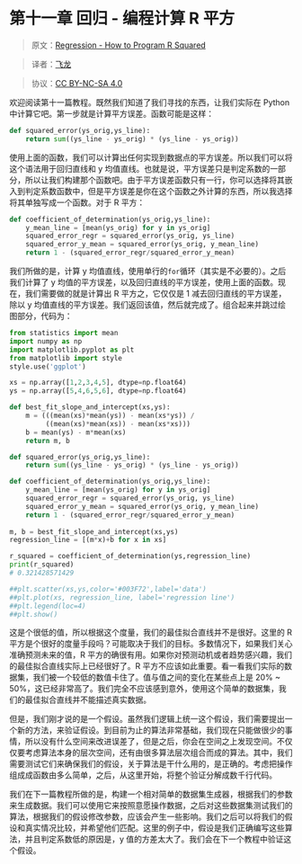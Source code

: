 # 第十一章 回归 - 编程计算 R 平方

> 原文：[Regression - How to Program R Squared](https://pythonprogramming.net/how-to-program-r-squared-machine-learning-tutorial/)

> 译者：[飞龙](https://github.com/wizardforcel)

> 协议：[CC BY-NC-SA 4.0](http://creativecommons.org/licenses/by-nc-sa/4.0/)

欢迎阅读第十一篇教程。既然我们知道了我们寻找的东西，让我们实际在 Python 中计算它吧。第一步就是计算平方误差。函数可能是这样：

```py
def squared_error(ys_orig,ys_line):
    return sum((ys_line - ys_orig) * (ys_line - ys_orig))
```

使用上面的函数，我们可以计算出任何实现到数据点的平方误差。所以我们可以将这个语法用于回归直线和 y 均值直线。也就是说，平方误差只是判定系数的一部分，所以让我们构建那个函数吧。由于平方误差函数只有一行，你可以选择将其嵌入到判定系数函数中，但是平方误差是你在这个函数之外计算的东西，所以我选择将其单独写成一个函数。对于 R 平方：

```py
def coefficient_of_determination(ys_orig,ys_line):
    y_mean_line = [mean(ys_orig) for y in ys_orig]
    squared_error_regr = squared_error(ys_orig, ys_line)
    squared_error_y_mean = squared_error(ys_orig, y_mean_line)
    return 1 - (squared_error_regr/squared_error_y_mean)
```

我们所做的是，计算 y 均值直线，使用单行的`for`循环（其实是不必要的）。之后我们计算了 y 均值的平方误差，以及回归直线的平方误差，使用上面的函数。现在，我们需要做的就是计算出 R 平方之，它仅仅是 1 减去回归直线的平方误差，除以 y 均值直线的平方误差。我们返回该值，然后就完成了。组合起来并跳过绘图部分，代码为：

```py
from statistics import mean
import numpy as np
import matplotlib.pyplot as plt
from matplotlib import style
style.use('ggplot')

xs = np.array([1,2,3,4,5], dtype=np.float64)
ys = np.array([5,4,6,5,6], dtype=np.float64)

def best_fit_slope_and_intercept(xs,ys):
    m = (((mean(xs)*mean(ys)) - mean(xs*ys)) /
         ((mean(xs)*mean(xs)) - mean(xs*xs)))
    b = mean(ys) - m*mean(xs)
    return m, b

def squared_error(ys_orig,ys_line):
    return sum((ys_line - ys_orig) * (ys_line - ys_orig))

def coefficient_of_determination(ys_orig,ys_line):
    y_mean_line = [mean(ys_orig) for y in ys_orig]
    squared_error_regr = squared_error(ys_orig, ys_line)
    squared_error_y_mean = squared_error(ys_orig, y_mean_line)
    return 1 - (squared_error_regr/squared_error_y_mean)
    
m, b = best_fit_slope_and_intercept(xs,ys)
regression_line = [(m*x)+b for x in xs]

r_squared = coefficient_of_determination(ys,regression_line)
print(r_squared)
# 0.321428571429

##plt.scatter(xs,ys,color='#003F72',label='data')
##plt.plot(xs, regression_line, label='regression line')
##plt.legend(loc=4)
##plt.show()
```

这是个很低的值，所以根据这个度量，我们的最佳拟合直线并不是很好。这里的 R 平方是个很好的度量手段吗？可能取决于我们的目标。多数情况下，如果我们关心准确预测未来的值，R 平方的确很有用。如果你对预测动机或者趋势感兴趣，我们的最佳拟合直线实际上已经很好了。R 平方不应该如此重要。看一看我们实际的数据集，我们被一个较低的数值卡住了。值与值之间的变化在某些点上是 20% ~ 50%，这已经非常高了。我们完全不应该感到意外，使用这个简单的数据集，我们的最佳拟合直线并不能描述真实数据。

但是，我们刚才说的是一个假设。虽然我们逻辑上统一这个假设，我们需要提出一个新的方法，来验证假设。到目前为止的算法非常基础，我们现在只能做很少的事情，所以没有什么空间来改进误差了，但是之后，你会在空间之上发现空间。不仅仅要考虑算法本身的层次空间，还有由很多算法层次组合而成的算法。其中，我们需要测试它们来确保我们的假设，关于算法是干什么用的，是正确的。考虑把操作组成成函数由多么简单，之后，从这里开始，将整个验证分解成数千行代码。

我们在下一篇教程所做的是，构建一个相对简单的数据集生成器，根据我们的参数来生成数据。我们可以使用它来按照意愿操作数据，之后对这些数据集测试我们的算法，根据我们的假设修改参数，应该会产生一些影响。我们之后可以将我们的假设和真实情况比较，并希望他们匹配。这里的例子中，假设是我们正确编写这些算法，并且判定系数低的原因是，y 值的方差太大了。我们会在下一个教程中验证这个假设。
